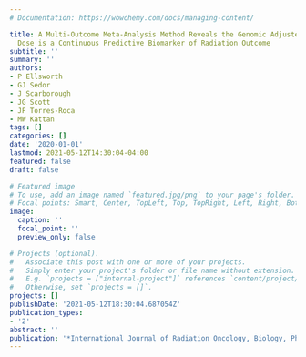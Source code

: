 ```yaml
---
# Documentation: https://wowchemy.com/docs/managing-content/

title: A Multi-Outcome Meta-Analysis Method Reveals the Genomic Adjusted Radiation
  Dose is a Continuous Predictive Biomarker of Radiation Outcome
subtitle: ''
summary: ''
authors:
- P Ellsworth
- GJ Sedor
- J Scarborough
- JG Scott
- JF Torres-Roca
- MW Kattan
tags: []
categories: []
date: '2020-01-01'
lastmod: 2021-05-12T14:30:04-04:00
featured: false
draft: false

# Featured image
# To use, add an image named `featured.jpg/png` to your page's folder.
# Focal points: Smart, Center, TopLeft, Top, TopRight, Left, Right, BottomLeft, Bottom, BottomRight.
image:
  caption: ''
  focal_point: ''
  preview_only: false

# Projects (optional).
#   Associate this post with one or more of your projects.
#   Simply enter your project's folder or file name without extension.
#   E.g. `projects = ["internal-project"]` references `content/project/deep-learning/index.md`.
#   Otherwise, set `projects = []`.
projects: []
publishDate: '2021-05-12T18:30:04.687054Z'
publication_types:
- '2'
abstract: ''
publication: '*International Journal of Radiation Oncology, Biology, Physics*'
---
```

